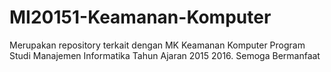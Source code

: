 # MI20151-Keamanan-Komputer
Merupakan repository terkait dengan MK Keamanan Komputer Program Studi Manajemen Informatika Tahun Ajaran 2015 2016. Semoga Bermanfaat
